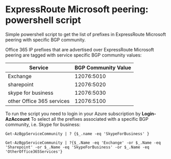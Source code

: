 <properties
   pageTitle="ExpressRoute Microsoft peering: powershell script to get the list of prefixes associated with BGP Community"
   description="ExpressRoute Microsoft peering: powershell script to get the list of prefixes associated with BGP Community"
   services=""
   documentationCenter="na"
   authors="fabferri"
   manager=""
   editor=""/>

<tags
   ms.service="Azure-ExpressRoute-Microsoft peering"
   ms.devlang="powershell"
   ms.topic="script"
   ms.tgt_pltfrm="na"
   ms.workload="na"
   ms.date="05/01/2018"
   ms.author="fabferri" />

# ExpressRoute Microsoft peering: powershell script
Simple powershell script to get the list of prefixes in ExpressRoute Microsoft peering with specific BGP community.

Office 365 IP prefixes that are advertised over ExpressRoute Microsoft peering are tagged with service specific BGP community values:


| Service                  | BGP Community Value |
|--------------------------|---------------------|
| Exchange                 | 12076:5010          |
| sharepoint               | 12076:5020          |
| skype for business       | 12076:5030          |
| other Office 365 services| 12076:5100          |


To run the script you need to login in your Azure subscription by **Login-AzAccount**
To select all the prefixes associated with a specific BGP community, i.e. Skype for business:

```console
Get-AzBgpServiceCommunity | ? {$_.name -eq 'SkypeForBusiness' }

Get-AzBgpServiceCommunity | ?{$_.Name -eq 'Exchange' -or $_.Name -eq 'Sharepoint' -or $_.Name -eq 'SkypeForBusiness' -or $_.Name -eq 'OtherOffice365Services'}

```